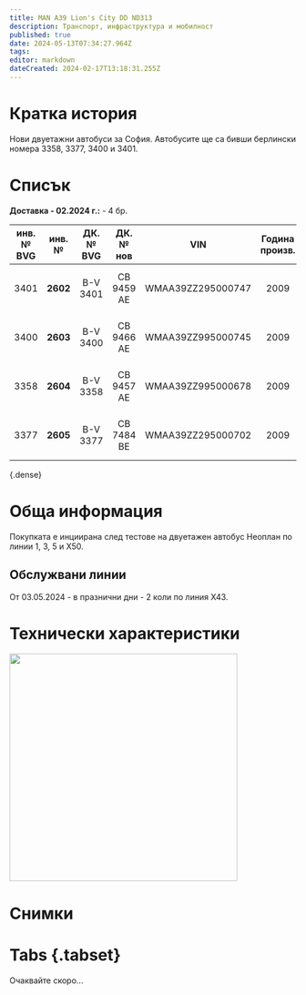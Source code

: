 ```yaml
---
title: MAN A39 Lion's City DD ND313
description: Транспорт, инфраструктура и мобилност
published: true
date: 2024-05-13T07:34:27.964Z
tags: 
editor: markdown
dateCreated: 2024-02-17T13:18:31.255Z
---
```


# Кратка история
Нови двуетажни автобуси за София. Автобусите ще са бивши берлински номера 3358, 3377, 3400 и 3401. 


# Списък
    
**Доставка - 02.2024 г.:** \- 4 бр.  

| инв. № <br> BVG | инв. № | ДК. № <br> BVG | ДК. № <br> нов | VIN | Година<br>произв. | Доставен | Спрян | 
|:---:|:---:|:---:|:---:|:---:|:---:|:---:|:---:|
| 3401 | **2602** | B-V 3401  | CB 9459 AE |WMAA39ZZ295000747 | 2009  | 2024 | На линия от 03.05.2024 г. | 
| 3400 | **2603** | B-V 3400  | CB 9466 AE |WMAA39ZZ995000745 | 2009  | 2024 | На линия от 11.05.2024 г. |       
| 3358 | **2604** | B-V 3358  | CB 9457 AE |WMAA39ZZ995000678 | 2009  | 2024 | На линия от 03.05.2024 г. |  
| 3377 | **2605** | B-V 3377  | CB 7484 BE |WMAA39ZZ295000702 | 2009  | 2024 | На линия от 27.04.2024 г. |    

{.dense}

    

# Обща информация

Покупката е инциирана след тестове на двуетажен автобус Неоплан по линии 1, 3, 5 и Х50.

## Обслужвани линии

От 03.05.2024 - в празнични дни - 2 коли по линия Х43.

# Технически характеристики

<img src="https://live.staticflickr.com/3884/14962523657_f8b1ac5a34_z.jpg" width="400px">



# Снимки
  
# Tabs {.tabset}
Oчаквайте скоро...